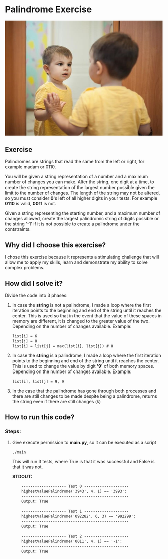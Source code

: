 # Palindrome Exercise

![Palindrome](readmeImages/palindrome.jpg)

## Exercise

Palindromes are strings that read the same from the left or right, for example madam or 0110.

You will be given a string representation of a number and a maximum number of changes you can make. Alter the string, one digit at a time, to create the string representation of the largest number possible given the limit to the number of changes. The length of the string may not be altered, so you must consider **0**'s left of all higher digits in your tests. For example **0110** is valid, **0011** is not.

Given a string representing the starting number, and a maximum number of changes allowed, create the largest palindromic string of digits possible or the string '-1' if it is not possible to create a palindrome under the contstraints.

## Why did I choose this exercise?

I chose this exercise because it represents a stimulating challenge that will allow me to apply my skills, learn and demonstrate my ability to solve complex problems.

## How did I solve it?

Divide the code into 3 phases:

1. In case the **string** is not a palindrome, I made a loop where the first iteration points to the beginning and end of the string until it reaches the center. This is used so that in the event that the value of these spaces in memory are different, it is changed to the greater value of the two. Depending on the number of changes available. Example:

    ~~~
    list[i] = 6
    list[j] = 8
    list[i] = list[j] = max(list[i], list[j]) # 8
    ~~~

2. In case the **string** is a palindrome, I made a loop where the first iteration points to the beginning and end of the string until it reaches the center. This is used to change the value by digit **'9'** of both memory spaces. Depending on the number of changes available. Example:

    ~~~
    list[i], list[j] = 9, 9
    ~~~

3. In the case that the palindrome has gone through both processes and there are still changes to be made despite being a palindrome, returns the string even if there are still changes (k)

## How to run this code?

### Steps:

1. Give execute permission to **main.py**, so it can be executed as a script

    ~~~
    ./main
    ~~~

    This will run 3 tests, where True is that it was successful and False is that it was not.

    **STDOUT:**
    ~~~
        -------------------- Test 0 --------------------
        highestValuePalindrome('3943', 4, 1) == '3993':
        ------------------------------------------------
        Output: True

        -------------------- Test 1 --------------------
        highestValuePalindrome('092282', 6, 3) == '992299':
        ------------------------------------------------
        Output: True

        -------------------- Test 2 --------------------
        highestValuePalindrome('0011', 4, 1) == '-1':
        ------------------------------------------------
        Output: True
    ~~~
